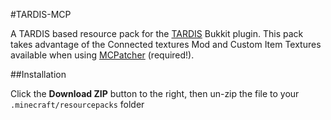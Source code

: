 #TARDIS-MCP

A TARDIS based resource pack for the [TARDIS](http://dev.bukkit.org/bukkit-plugins/tardis/) Bukkit plugin. This pack takes advantage of the Connected textures Mod and Custom Item Textures available when using [MCPatcher](https://bitbucket.org/prupe/mcpatcher/wiki/Home) (required!).

##Installation

Click the __Download ZIP__ button to the right, then un-zip the file to your `.minecraft/resourcepacks` folder